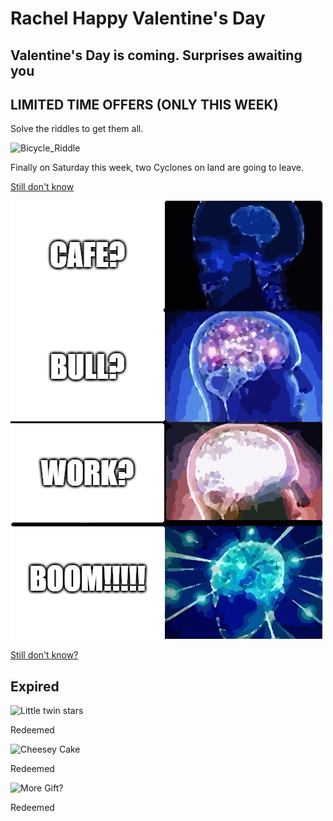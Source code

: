 # Rachel Happy Valentine's Day

## Valentine's Day is coming. Surprises awaiting you

## LIMITED TIME OFFERS (ONLY THIS WEEK)

Solve the riddles to get them all.

![Bicycle_Riddle](https://s.yimg.com/ny/api/res/1.2/MvxElSWKvfiZ.qnKGKE3QQ--/YXBwaWQ9aGlnaGxhbmRlcjt3PTk2MDtoPTY0MC4wNjY1Njk1ODYwMjA0/https://s.yimg.com/uu/api/res/1.2/znbfHDKmtEuq2S.8NzaylQ--~B/aD0zMjA1O3c9NDgwNzthcHBpZD15dGFjaHlvbg--/https://media.zenfs.com/en/ap.org/38ea2317dc8a3ca6512332a85fdbcec8)

Finally on Saturday this week, two Cyclones on land are going to leave.

[Still don't know](https://previews.123rf.com/images/m4estr0/m4estr01802/m4estr0180200005/95369304-romantic-tandem-bicycle-with-balloons-happy-valentines-day-.jpg)

![Workcation_Riddle](./workcation.png)

[Still don't know?](https://www.eatonworkshop.com/hotel/hong-kong)

## Expired

![Little twin stars](https://cdn.shopify.com/s/files/1/0253/3294/0882/products/TS.png?v=1586185358)

Redeemed

![Cheesey Cake](https://media.istockphoto.com/photos/birthday-candle-in-cupcake-picture-id499131586?k=6&m=499131586&s=612x612&w=0&h=wkHJJY2rXsxn55es0Z1u8VfI4HCxCuNza2pDKkw0sy0=)

Redeemed

![More Gift?](https://i.pinimg.com/originals/61/0b/36/610b363f37c2cdd39f72df5dd0d9e2e2.gif)

Redeemed
